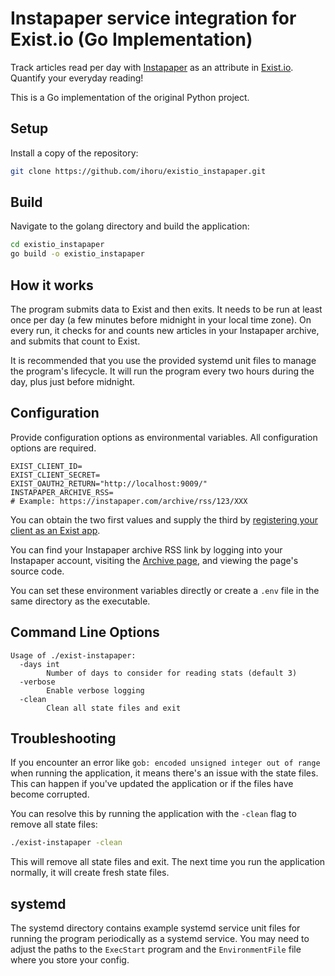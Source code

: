 # Instapaper service integration for Exist.io (Go Implementation)

Track articles read per day with [Instapaper](https://instapaper.com/) as an attribute in [Exist.io](https://exist.io/).
Quantify your everyday reading!

This is a Go implementation of the original Python project.

## Setup

Install a copy of the repository:

```sh
git clone https://github.com/ihoru/existio_instapaper.git
```

## Build

Navigate to the golang directory and build the application:

```sh
cd existio_instapaper
go build -o existio_instapaper
```

## How it works

The program submits data to Exist and then exits. It needs to be run at least
once per day (a few minutes before midnight in your local time zone). On every
run, it checks for and counts new articles in your Instapaper archive, and
submits that count to Exist.

It is recommended that you use the provided systemd unit files to manage the
program's lifecycle. It will run the program every two hours during the day,
plus just before midnight.

## Configuration

Provide configuration options as environmental variables. All configuration
options are required.

```
EXIST_CLIENT_ID=
EXIST_CLIENT_SECRET=
EXIST_OAUTH2_RETURN="http://localhost:9009/"
INSTAPAPER_ARCHIVE_RSS=  
# Example: https://instapaper.com/archive/rss/123/XXX
```

You can obtain the two first values and supply the third by
[registering your client as an Exist app](https://exist.io/account/apps/edit/).

You can find your Instapaper archive RSS link by logging into your Instapaper
account, visiting the [Archive page](https://instapaper.com/archive), and
viewing the page's source code.

You can set these environment variables directly or create a `.env` file in the same directory as the executable.

## Command Line Options

```
Usage of ./exist-instapaper:
  -days int
        Number of days to consider for reading stats (default 3)
  -verbose
        Enable verbose logging
  -clean
        Clean all state files and exit
```

## Troubleshooting

If you encounter an error like `gob: encoded unsigned integer out of range` when running the application, it means there's an issue with the state files. This can happen if you've updated the application or if the files have become corrupted.

You can resolve this by running the application with the `-clean` flag to remove all state files:

```sh
./exist-instapaper -clean
```

This will remove all state files and exit. The next time you run the application normally, it will create fresh state files.

## systemd

The systemd directory contains example systemd service unit files for running the
program periodically as a systemd service. You may need to adjust the paths to the
`ExecStart` program and the `EnvironmentFile` file where you store your config.
